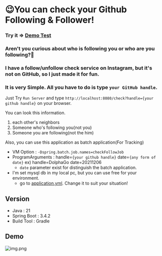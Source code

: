 # 😉You can check your Github Following & Follower!

### Try it => [Demo Test](http://dolphago.ga)

### Aren't you curious about who is following you or who are you following?🤔

### I have a follow/unfollow check service on Instagram, but it's not on GitHub, so I just made it for fun.


### It is very Simple. All you have to do is type `your GitHub handle`.
Just Try `Run Server` and type `http://localhost:8080/check?handle={your github handle}` on your browser.

You can look this information.
1. each other's neighbors
2. Someone who's following you(not you)
3. Someone you are following(not the him)


Also, you can use this application as batch application(For Tracking)
- VM Option : `-Dspring.batch.job.names=checkFollowJob`
- ProgramArguments : handle=`{your github handle}` date=`{any form of date}` ex) handle=DolphaGo date=20211206
  - `date` parameter exist for distinguish the batch application.
- I'm set mysql db in my local pc, but you can use free for your environment.
  - go to [application.yml](/src/main/resources/application.yml). Change it to suit your situation!
  
## Version

* Java : 21
* Spring Boot : 3.4.2
* Build Tool : Gradle


## Demo

![img.png](images/img1.png)
